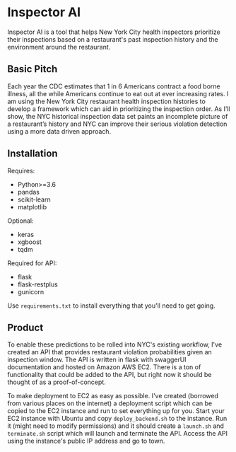 # Inspector AI

Inspector AI is a tool that helps New York City health inspectors prioritize their inspections based on a restaurant's past inspection history and the environment around the restaurant.

## Basic Pitch

Each year the CDC estimates that 1 in 6 Americans contract a food borne illness, all the while Americans continue to eat out at ever increasing rates. I am using the New York City restaurant health inspection histories to develop a framework which can aid in prioritizing the inspection order. As I’ll show, the NYC historical inspection data set paints an incomplete picture of a restaurant’s history and NYC can improve their serious violation detection using a more data driven approach.

## Installation

Requires:
* Python>=3.6
* pandas
* scikit-learn
* matplotlib

Optional:
* keras
* xgboost
* tqdm

Required for API:
* flask
* flask-restplus
* gunicorn

Use `requirements.txt` to install everything that you'll need to get going.

## Product

To enable these predictions to be rolled into NYC's existing workflow, I've created an API that provides restaurant violation probabilities given an inspection window. The API is written in flask with swaggerUI documentation and hosted on Amazon AWS EC2. There is a ton of functionality that could be added to the API, but right now it should be thought of as a proof-of-concept.

To make deployment to EC2 as easy as possible. I've created (borrowed from various places on the internet) a deployment script which can be copied to the EC2 instance and run to set everything up for you. Start your EC2 instance with Ubuntu and copy `deploy_backend.sh` to the instance. Run it (might need to modify permissions) and it should create a `launch.sh` and `terminate.sh` script which will launch and terminate the API. Access the API using the instance's public IP address and go to town.
